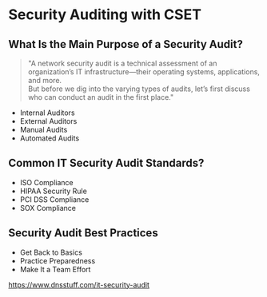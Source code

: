 # Security Auditing with CSET

## What Is the Main Purpose of a Security Audit?
> "A network security audit is a technical assessment of an organization’s IT infrastructure—their operating systems, applications, and more.  
But before we dig into the varying types of audits, let’s first discuss who can conduct an audit in the first place."

* Internal Auditors  
* External Auditors  
* Manual Audits  
* Automated Audits  

## Common IT Security Audit Standards?
* ISO Compliance    
* HIPAA Security Rule   
* PCI DSS Compliance  
* SOX Compliance  

## Security Audit Best Practices
* Get Back to Basics  
* Practice Preparedness  
* Make It a Team Effort  

https://www.dnsstuff.com/it-security-audit
